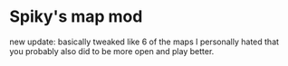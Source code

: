 # Spiky's map mod
new update: basically tweaked like 6 of the maps I personally hated that you probably also did to be more open and play better.
